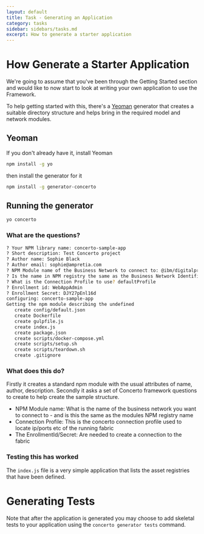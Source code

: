 ```yaml
---
layout: default
title: Task - Generating an Application
category: tasks
sidebar: sidebars/tasks.md
excerpt: How to generate a starter application
---
```


# How Generate a Starter Application
We're going to assume that you've been through the Getting Started section and would like to now start to look at writing your own application to use the Framework.

To help getting started with this, there's a [Yeoman](http://yeoman.io/) generator that creates a suitable directory structure and helps bring in the required model and network modules.

## Yeoman

If you don't already have it, install Yeoman

```bash
npm install -g yo
```

then install the generator for it

```bash
npm install -g generator-concerto
```

## Running the generator

```bash
yo concerto
```

### What are the questions?

```bash
? Your NPM library name: concerto-sample-app
? Short description: Test Concerto project
? Author name: Sophie Black
? Author email: sophie@ampretia.com
? NPM Module name of the Business Network to connect to: @ibm/digitalproperty-network
? Is the name in NPM registry the same as the Business Network Identifier?: Yes
? What is the Connection Profile to use? defaultProfile
? Enrollment id: WebAppAdmin
? Enrollment Secret: DJY27pEnl16d
configuring: concerto-sample-app
Getting the npm module describing the undefined
   create config/default.json
   create Dockerfile
   create gulpfile.js
   create index.js
   create package.json
   create scripts/docker-compose.yml
   create scripts/setup.sh
   create scripts/teardown.sh
   create .gitignore
```

### What does this do?
Firstly it creates a standard npm module with the usual attributes of name, author, description.
Secondly it asks a set of Concerto framework questions to create to help create the sample structure.

- NPM Module name:  What is the name of the business network you want to connect to - and is this the same as the modules NPM registry name
- Connection Profile:  This is the concerto connection profile used to locate ip/ports etc of the running fabric
- The EnrollmentId/Secret: Are needed to create a connection to the fabric

### Testing this has worked
The `index.js` file is a very simple application that lists the asset registries that have been defined.

# Generating Tests

Note that after the application is generated you may choose to add skeletal tests to your application using the `concerto generator tests` command.
